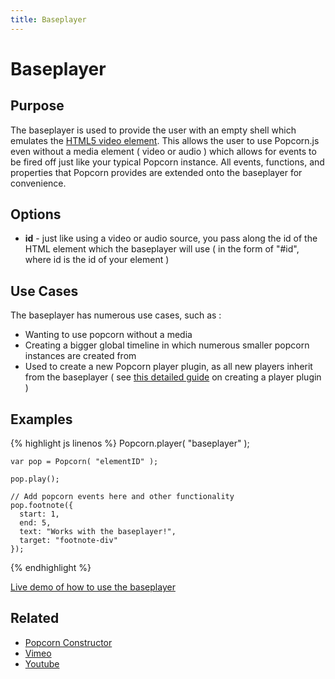 ```yaml
---
title: Baseplayer
---
```

# Baseplayer #

## Purpose ##

The baseplayer is used to provide the user with an empty shell which emulates the [HTML5 video element](https://developer.mozilla.org/en/DOM/HTMLVideoElement).  This allows the user to use Popcorn.js even without a media element ( video or audio ) which allows for events to be fired off just like your typical Popcorn instance.  All events, functions, and properties that Popcorn provides are extended onto the baseplayer for convenience.

## Options ##

* **id** - just like using a video or audio source, you pass along the id of the HTML element which the baseplayer will use ( in the form of "#id", where id is the id of your element )

## Use Cases ##

The baseplayer has numerous use cases, such as :

* Wanting to use popcorn without a media
* Creating a bigger global timeline in which numerous smaller popcorn instances are created from
* Used to create a new Popcorn player plugin, as all new players inherit from the baseplayer ( see [this detailed guide]() on creating a player plugin )

## Examples ##

{% highlight js linenos %}
    Popcorn.player( "baseplayer" );

    var pop = Popcorn( "elementID" );

    pop.play();

    // Add popcorn events here and other functionality
    pop.footnote({
      start: 1,
      end: 5,
      text: "Works with the baseplayer!",
      target: "footnote-div"
    });
{% endhighlight %}

[Live demo of how to use the baseplayer](http://jsfiddle.net/popcornjs/qQ672/)

## Related ##

* [Popcorn Constructor](/popcorn-docs/popcorn-constructor/)
* [Vimeo](#vimeo)
* [Youtube](#youtube)
